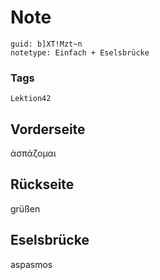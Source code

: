 # Note
```
guid: b]XT!Mzt~n
notetype: Einfach + Eselsbrücke
```

### Tags
```
Lektion42
```

## Vorderseite
ἀσπάζομαι

## Rückseite
grüßen

## Eselsbrücke
aspasmos
